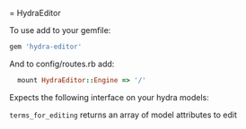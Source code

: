 = HydraEditor

To use add to your gemfile:

```ruby
gem 'hydra-editor'
```

And to config/routes.rb add:

```ruby
  mount HydraEditor::Engine => '/'
```


Expects the following interface on your hydra models:

```terms_for_editing``` returns an array of model attributes to edit
